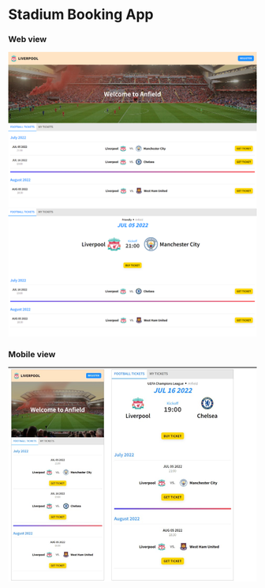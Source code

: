 # Stadium Booking App
### Web view
![Screenshot](full.png)
![Screenshot](full1.png)

### Mobile view
![Screenshot](Picture1.png)
